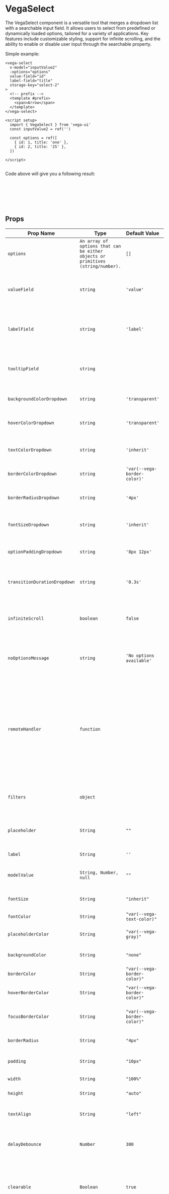 # VegaSelect

The VegaSelect component is a versatile tool that merges a dropdown list with a searchable input field. It allows users to select from predefined or dynamically loaded options, tailored for a variety of applications. Key features include customizable styling, support for infinite scrolling, and the ability to enable or disable user input through the searchable property.


Simple example:
```vue
<vega-select
  v-model="inputValue2"
  :options="options"
  value-field="id"
  label-field="title"
  storage-key="select-2"
>
  <!-- prefix -->
  <template #prefix>
    <span>Arrow</span>
  </template>
</vega-select>

<script setup>
  import { VegaSelect } from 'vega-ui'
  const inputValue2 = ref('')

  const options = ref([
    { id: 1, title: 'one' },
    { id: 2, title: '2S' },
  ])

</script>


```

Code above will give you a following result:

<div style="height: 80px">
  <vega-select
      value-field="id"
      label-field="title"
      storage-key="select-2"
      background-color="var(--vp-custom-block-info-bg)"
      searchable
    >
    </vega-select>
</div>

## Props

| Prop Name                    | Type                                                                            | Default Value                | Description                                                                                                                                                                          |
|------------------------------|---------------------------------------------------------------------------------|------------------------------|--------------------------------------------------------------------------------------------------------------------------------------------------------------------------------------|
| `options`                    | `An array of options that can be either objects or primitives (string/number).` | `[]`                         | An array of options that the user can select from.                                                                                                                                   |
| `valueField`                 | `string`                                                                        | `'value'`                    | The field in the option object that contains the value to be submitted.                                                                                                              |
| `labelField`                 | `string`                                                                        | `'label'`                    | The field in the option object that contains the label to be displayed.                                                                                                              |
| `tooltipField`               | `string`                                                                        |                              | Optional field for tooltip text associated with each option.                                                                                                                         |
| `backgroundColorDropdown`    | `string`                                                                        | `'transparent'`              | Background color of the dropdown.                                                                                                                                                    |
| `hoverColorDropdown`         | `string`                                                                        | `'transparent'`              | Background color of the option when hovered.                                                                                                                                         |
| `textColorDropdown`          | `string`                                                                        | `'inherit'`                  | Text color of the options in the dropdown.                                                                                                                                           |
| `borderColorDropdown`        | `string`                                                                        | `'var(--vega-border-color)'` | Border color of the dropdown.                                                                                                                                                        |
| `borderRadiusDropdown`       | `string`                                                                        | `'4px'`                      | Border radius of the dropdown container.                                                                                                                                             |
| `fontSizeDropdown`           | `string`                                                                        | `'inherit'`                  | Font size of the text in the dropdown.                                                                                                                                               |
| `optionPaddingDropdown`      | `string`                                                                        | `'8px 12px'`                 | Padding inside each dropdown option.                                                                                                                                                 |
| `transitionDurationDropdown` | `string`                                                                        | `'0.3s'`                     | Duration of the transition effects within the dropdown.                                                                                                                              |
| `infiniteScroll`             | `boolean`                                                                       | `false`                      | Enables infinite scrolling for the dropdown options.                                                                                                                                 |
| `noOptionsMessage`           | `string`                                                                        | `'No options available'`     | Message displayed when there are no options to display.                                                                                                                              |
| `remoteHandler`              | `function`                                                                      |                              | A function that accepts query parameters and returns a promise with the dropdown options. For details on the response format, see [API Response Format](#api-response-format) below. |
| `filters`                    | `object`                                                                        |                              | Optional filters to apply when fetching data remotely.                                                                                                                               |
| `placeholder`                | `String`                                                                        | `""`                         | Text to display when the input is empty.                                                                                                                                             |
| `label`                      | `String`                                                                        | `''`                         | Label above the input.                                                                                                                                                               |
| `modelValue`                 | `String, Number, null`                                                          | `""`                         | Value bound to the input and updated via v-model.                                                                                                                                    |
| `fontSize`                   | `String`                                                                        | `"inherit"`                  | Font size of the input text.                                                                                                                                                         |
| `fontColor`                  | `String`                                                                        | `"var(--vega-text-color)"`   | Text color of the input.                                                                                                                                                             |
| `placeholderColor`           | `String`                                                                        | `"var(--vega-gray)"`         | Color of the placeholder text.                                                                                                                                                       |
| `backgroundColor`            | `String`                                                                        | `"none"`                     | Background color of the input.                                                                                                                                                       |
| `borderColor`                | `String`                                                                        | `"var(--vega-border-color)"` | Color of the input border.                                                                                                                                                           |
| `hoverBorderColor`           | `String`                                                                        | `"var(--vega-border-color)"` | Border color of the input on hover.                                                                                                                                                  |
| `focusBorderColor`           | `String`                                                                        | `"var(--vega-border-color)"` | Border color of the input when focused.                                                                                                                                              |
| `borderRadius`               | `String`                                                                        | `"4px"`                      | Border radius of the input field.                                                                                                                                                    |
| `padding`                    | `String`                                                                        | `"10px"`                     | Padding inside the input field.                                                                                                                                                      |
| `width`                      | `String`                                                                        | `"100%"`                     | Width of the input field.                                                                                                                                                            |
| `height`                     | `String`                                                                        | `"auto"`                     | Height of the input field.                                                                                                                                                           |
| `textAlign`                  | `String`                                                                        | `"left"`                     | Text alignment within the input field.                                                                                                                                               |
| `delayDebounce`              | `Number`                                                                        | `300`                        | Milliseconds to delay the input event for debouncing.                                                                                                                                |
| `clearable`                  | `Boolean`                                                                       | `true`                       | If set to true, adds a clear button to the input field, allowing quick clearing of its content.                                                                                      |
| `storageKey`                 | `String`                                                                        |                              | Optional key used for storing the selected value in the browser's localStorage. This allows the component to maintain state across page reloads.                                     |
| `searchable`                 | `Boolean`                                                                       | `false`                      | If set to true, allows the user to type to filter options within the dropdown. This affects whether the input field is interactive.                                                  |
| `notEmpty`                   | `Boolean`                                                                       | `false`                      | If set to true, the first option will be selected by default.                                                                                                                        |


### API Response Format

The `remoteHandler` function should expect the following response format from the server:

```json
{
  "data": {
    "data": [
      { "id": 1, "name": "Option 1" },
      { "id": 2, "name": "Option 2" }
    ],
    "meta": {
      "total": 2
    }
  }
}
```

### Events

The component emits the following events:

| Event Name          | Description                                                                          |
|---------------------|--------------------------------------------------------------------------------------|
| `update:modelValue` | Emitted when the selected value is updated. Passes the current value as a parameter. |


### Slots

The component provides several slots that allow for the insertion of custom content at various points within the component. These slots enable you to enhance functionality and tailor the appearance to better fit the design of your user interface.

| Slot Name    | Description                                                                                                     |
|--------------|-----------------------------------------------------------------------------------------------------------------|
| `label`      | Allows insertion of custom label content above the input field.                                                 |
| `trigger`    | Used to insert custom trigger content, such as a button or input field, that opens the dropdown.                |
| `clear-icon` | Slot for adding a custom icon for the clear action in the input component.                                      |
| `prefix`     | Slot for adding content before the input field content, typically used for icons or labels.                     |
| `postfix`    | Slot for adding content after the input field content. Includes dynamic adjustment when the dropdown is opened. |

<script setup>
import VegaSelect from '../../src/components/VegaSelect.vue'
</script>